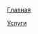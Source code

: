 <p><a href="https://lia5.github.io/vek-avto/">Главная</a></p>
<p><a href="https://lia5.github.io/vek-avto/services.html">Услуги</a></p>
